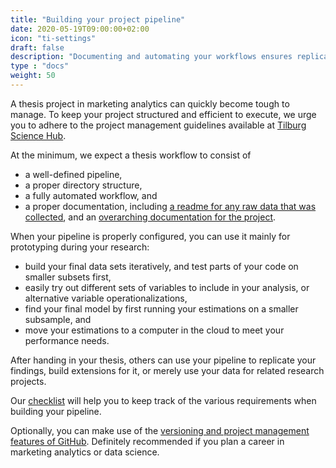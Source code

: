 ```yaml
---
title: "Building your project pipeline"
date: 2020-05-19T09:00:00+02:00
icon: "ti-settings"
draft: false
description: "Documenting and automating your workflows ensures replicability and efficiency."
type : "docs"
weight: 50
---
```


A thesis project in marketing analytics can quickly become tough to manage.
To keep your project structured and efficient to execute, we urge you to adhere to the project management guidelines
available at [Tilburg Science Hub](https://tilburgsciencehub.com/learn/project-setup).

At the minimum, we expect a thesis workflow to consist of
- a well-defined pipeline,
- a proper directory structure,
- a fully automated workflow, and
- a proper documentation, including [a readme for any raw data that was collected](https://tilburgsciencehub.com/document/new-data), and an [overarching documentation for the project](https://tilburgsciencehub.com/write/readme).

When your pipeline is properly configured, you can use it mainly for prototyping during your research:

- build your final data sets iteratively, and test parts of your code on smaller subsets first,
- easily try out different sets of variables to include in your analysis, or alternative variable operationalizations,
- find your final model by first running your estimations on a smaller subsample, and
- move your estimations to a computer in the cloud to meet your performance needs.

After handing in your thesis, others can use your pipeline to replicate your findings, build extensions for it, or merely use your data for related research projects.

Our [checklist](https://tilburgsciencehub.com/audit/workflow-checklist) will help you to keep track of the various requirements when building your pipeline.

Optionally, you can make use of the [versioning and project management features of GitHub](https://tilburgsciencehub.com/audit/workflow-checklist). Definitely recommended if you plan a career in marketing analytics or data science.

